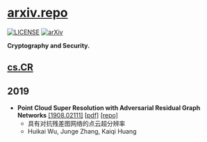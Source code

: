 # [arxiv.repo](https://github.com/Mainvooid/arxiv.repo)

[![LICENSE](https://img.shields.io/badge/license-Anti%20996-blue.svg)](https://github.com/996icu/996.ICU/blob/master/LICENSE)
[![arXiv](https://img.shields.io/badge/arXiv-cs.CR-orange.svg)]()

**Cryptography and Security.**

## [cs.CR](https://arxiv.org/list/cs.CR/recent) 

<!--
copy and fill this:
- ****
   [[]](https://arxiv.org/abs/)
   [[pdf]](https://arxiv.org/pdf/)
   [[repo]](https://github.com/) 
   - 
   - 

-->

2019
---
- **Point Cloud Super Resolution with Adversarial Residual Graph Networks**
   [[1908.02111]](https://arxiv.org/abs/1908.02111v1)
   [[pdf]](https://arxiv.org/pdf/1908.02111v1)
   [[repo]](https://github.com/wuhuikai/PointCloudSuperResolution) 
   - 具有对抗残差图网络的点云超分辨率
   - Huikai Wu, Junge Zhang, Kaiqi Huang